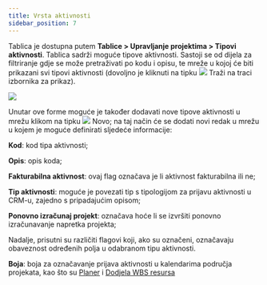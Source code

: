 ```yaml
---
title: Vrsta aktivnosti
sidebar_position: 7
---
```


Tablica je dostupna putem **Tablice > Upravljanje projektima > Tipovi aktivnosti**.
Tablica sadrži moguće tipove aktivnosti. Sastoji se od dijela za filtriranje gdje se može pretraživati po kodu i opisu, te mreže u kojoj će biti prikazani svi tipovi aktivnosti (dovoljno je kliknuti na tipku ![](/img/neutral/common/search.png) Traži na traci izbornika za prikaz).

![](/img/it-it/configurations/tables/projects/activitytype.png)

Unutar ove forme moguće je također dodavati nove tipove aktivnosti u mrežu klikom na tipku ![](/img/neutral/common/new.png) Novo; na taj način će se dodati novi redak u mrežu u kojem je moguće definirati sljedeće informacije:

**Kod**: kod tipa aktivnosti;  

**Opis**: opis koda;  

**Fakturabilna aktivnost**: ovaj flag označava je li aktivnost fakturabilna ili ne;  

**Tip aktivnosti**: moguće je povezati tip s tipologijom za prijavu aktivnosti u CRM-u, zajedno s pripadajućim opisom;  

**Ponovno izračunaj projekt**: označava hoće li se izvršiti ponovno izračunavanje napretka projekta;  

Nadalje, prisutni su različiti flagovi koji, ako su označeni, označavaju obaveznost određenih polja u odabranom tipu aktivnosti. 

**Boja**: boja za označavanje prijava aktivnosti u kalendarima područja projekata, kao što su [Planer](/docs/project-management/planned-interventions/planner) i [Dodjela WBS resursa](/docs/project-management/planned-interventions/wbs-resource-assignation)

